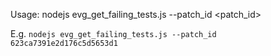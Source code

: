 Usage: nodejs evg_get_failing_tests.js --patch_id <patch_id>

E.g. `nodejs evg_get_failing_tests.js --patch_id 623ca7391e2d176c5d5653d1`
